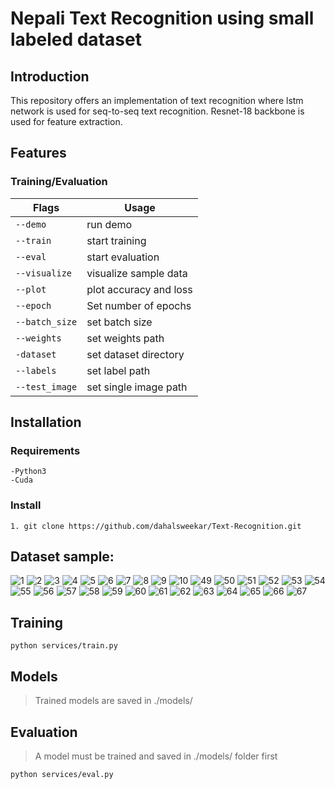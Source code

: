 # Nepali Text Recognition using small labeled dataset

## Introduction
This repository offers an implementation of text recognition where lstm network is used for seq-to-seq text recognition. Resnet-18 backbone is used for feature extraction.

## Features

  ### Training/Evaluation

| Flags  | Usage |
| ------------- | ------------- |
| ```--demo``` | run demo | 
| ```--train```  | start training	|                                                                   
| ```--eval```  | start evaluation |
| ```--visualize```  | visualize sample data  | 
| ```--plot```  | plot accuracy and loss | 
| ```--epoch```  | Set number of epochs  |
| ```--batch_size```  | set batch size  |
| ```--weights```  | set weights path |
| ```-dataset```  | set dataset directory  |
| ```--labels```  | set label path  |
| ```--test_image```  | set single image path  |

## Installation
  ### Requirements
    -Python3
    -Cuda

  ### Install
    1. git clone https://github.com/dahalsweekar/Text-Recognition.git

## Dataset sample:

![1](https://user-images.githubusercontent.com/99968233/231127471-4da5014a-113d-476e-9ee6-4dce754c3e40.jpg)
![2](https://user-images.githubusercontent.com/99968233/231127479-1813038e-5920-4055-871b-32783ac1b09d.jpg)
![3](https://user-images.githubusercontent.com/99968233/231127482-63898fa6-accb-451b-b534-76037f595aeb.jpg)
![4](https://user-images.githubusercontent.com/99968233/231127487-8604df08-460c-4f31-8903-c7f2f3e82ca5.jpg)
![5](https://user-images.githubusercontent.com/99968233/231127488-7bd5c88c-185b-4169-88c3-44928dc757de.jpg)
![6](https://user-images.githubusercontent.com/99968233/231127494-a4e67585-427d-4b2f-9827-c5141c362161.jpg)
![7](https://user-images.githubusercontent.com/99968233/231127498-1e3db845-d4d0-4d4b-a461-39bbb3965025.jpg)
![8](https://user-images.githubusercontent.com/99968233/231127500-4c78c08a-cabd-4171-95d0-b97d29dd6ba1.jpg)
![9](https://user-images.githubusercontent.com/99968233/231127504-2f06b4b5-3fc1-4fb4-897a-cc48a83e928d.jpg)
![10](https://user-images.githubusercontent.com/99968233/231127506-8b2163d2-5118-47d1-b370-c56b25e959c0.jpg)
![49](https://user-images.githubusercontent.com/99968233/231127618-761cf93a-41d2-44b2-b8c0-7bcfa4c5b5d2.jpg)
![50](https://user-images.githubusercontent.com/99968233/231127627-ccb97ed2-f2d7-44b8-b310-4a498f00df5b.jpg)
![51](https://user-images.githubusercontent.com/99968233/231127631-0699b264-aea8-4f7c-a54c-2ee338e99212.jpg)
![52](https://user-images.githubusercontent.com/99968233/231127643-f1435b08-77d7-4443-87a2-0e5984452d92.jpg)
![53](https://user-images.githubusercontent.com/99968233/231127648-f4853680-252b-4315-9477-44df0579a827.jpg)
![54](https://user-images.githubusercontent.com/99968233/231127649-7124b009-7264-4ea1-baeb-4ec6e170f2bb.jpg)
![55](https://user-images.githubusercontent.com/99968233/231127653-83f038bf-6fa0-4ca4-9240-46a3c805bc8a.jpg)
![56](https://user-images.githubusercontent.com/99968233/231127659-1e5e650b-f682-4e72-851a-678cd38abfb2.jpg)
![57](https://user-images.githubusercontent.com/99968233/231127662-19334891-036b-4a18-becb-2c39ee319106.jpg)
![58](https://user-images.githubusercontent.com/99968233/231127667-dd3eb2e3-9123-48a1-b356-bf67a0c433fd.jpg)
![59](https://user-images.githubusercontent.com/99968233/231127672-ec4f7e6a-e943-4820-9387-3f964c347b8b.jpg)
![60](https://user-images.githubusercontent.com/99968233/231127677-51162cdf-273e-4ddb-bfdf-5f21aa3dc8da.jpg)
![61](https://user-images.githubusercontent.com/99968233/231127682-8f05ad4a-33e0-4c43-8789-89c321b40942.jpg)
![62](https://user-images.githubusercontent.com/99968233/231127690-a1b13005-b0f5-4332-bc06-fc551e3445eb.jpg)
![63](https://user-images.githubusercontent.com/99968233/231127695-ae7ca4b4-bdf0-418b-86c9-d26b9929b12b.jpg)
![64](https://user-images.githubusercontent.com/99968233/231127699-933fee1f-44f3-4b7b-a3d9-1b34f51266f7.jpg)
![65](https://user-images.githubusercontent.com/99968233/231127705-d8032adb-07c0-4ca6-8d75-721f8631a4fe.jpg)
![66](https://user-images.githubusercontent.com/99968233/231127709-4176432a-f8b0-44a4-b873-89c481222db8.jpg)
![67](https://user-images.githubusercontent.com/99968233/231127710-58ee070d-f1d0-41c9-9763-7865cce372f2.jpg)

## Training 
 ```
 python services/train.py
 ```
## Models

  > Trained models are saved in ./models/

## Evaluation

 > A model must be trained and saved in ./models/ folder first
 ```
 python services/eval.py
 ```

